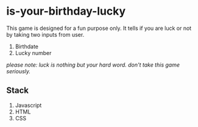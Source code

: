 # is-your-birthday-lucky

This game is designed for a fun purpose only. It tells if you are luck or not by taking two inputs from user. 
1. Birthdate
2. Lucky number

*please note: luck is nothing but your hard word. don't take this game seriously.*


## Stack
1. Javascript
2. HTML
3. CSS


